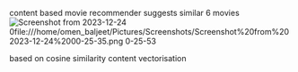  content based movie recommender 
 suggests similar 6 movies
![Screenshot from 2023-12-24 0file:///home/omen_baljeet/Pictures/Screenshots/Screenshot%20from%202023-12-24%2000-25-35.png
0-25-53](https://github.com/Baljeetism/reccoMOVIE/assets/57327580/9e230ffa-9997-439f-85a6-dae1a90126df)

 based on cosine similarity
 content vectorisation
